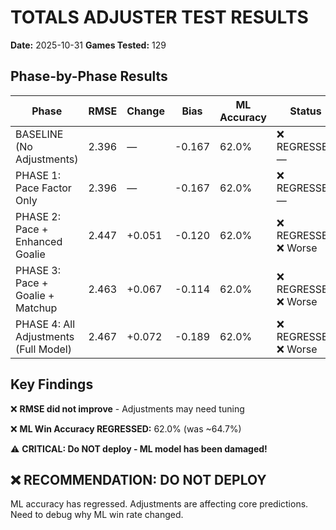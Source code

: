 # TOTALS ADJUSTER TEST RESULTS

**Date:** 2025-10-31
**Games Tested:** 129

## Phase-by-Phase Results

| Phase | RMSE | Change | Bias | ML Accuracy | Status |
|-------|------|--------|------|-------------|--------|
| BASELINE (No Adjustments) | 2.396 | — | -0.167 | 62.0% | ❌ REGRESSED — |
| PHASE 1: Pace Factor Only | 2.396 | — | -0.167 | 62.0% | ❌ REGRESSED — |
| PHASE 2: Pace + Enhanced Goalie | 2.447 | +0.051 | -0.120 | 62.0% | ❌ REGRESSED ❌ Worse |
| PHASE 3: Pace + Goalie + Matchup | 2.463 | +0.067 | -0.114 | 62.0% | ❌ REGRESSED ❌ Worse |
| PHASE 4: All Adjustments (Full Model) | 2.467 | +0.072 | -0.189 | 62.0% | ❌ REGRESSED ❌ Worse |

## Key Findings

❌ **RMSE did not improve** - Adjustments may need tuning

❌ **ML Win Accuracy REGRESSED:** 62.0% (was ~64.7%)

⚠️  **CRITICAL: Do NOT deploy - ML model has been damaged!**

## ❌ RECOMMENDATION: DO NOT DEPLOY

ML accuracy has regressed. Adjustments are affecting core predictions.
Need to debug why ML win rate changed.
